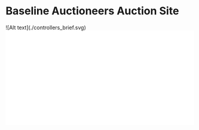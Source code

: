 # Baseline Auctioneers Auction Site
<p align=""center>
![Alt text](./controllers_brief.svg)
<img src="./logo.svg">
</p>


